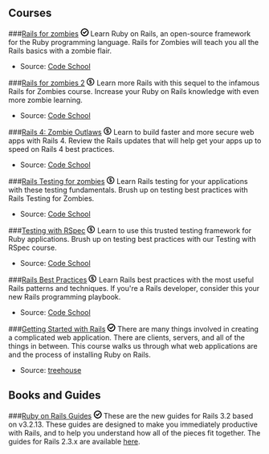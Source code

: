 Courses
-------

###[Rails for zombies](http://www.codeschool.com/courses/rails-for-zombies-redux) ![Free](/images/free.png)
Learn Ruby on Rails, an open-source framework for the Ruby programming language. Rails for Zombies will teach you all the Rails basics with a zombie flair.

- Source: [Code School](http://www.codeschool.com/)

###[Rails for zombies 2](http://www.codeschool.com/courses/rails-for-zombies-2) ![Paid](/images/paid.png)
Learn more Rails with this sequel to the infamous Rails for Zombies course. Increase your Ruby on Rails knowledge with even more zombie learning.

- Source: [Code School](http://www.codeschool.com/)

###[Rails 4: Zombie Outlaws](http://www.codeschool.com/courses/rails-4-zombie-outlaws) ![Paid](/images/paid.png)
Learn to build faster and more secure web apps with Rails 4. Review the Rails updates that will help get your apps up to speed on Rails 4 best practices.

- Source: [Code School](http://www.codeschool.com/)

###[Rails Testing for zombies](http://www.codeschool.com/courses/rails-testing-for-zombies) ![Paid](/images/paid.png)
Learn Rails testing for your applications with these testing fundamentals. Brush up on testing best practices with Rails Testing for Zombies.

- Source: [Code School](http://www.codeschool.com/)

###[Testing with RSpec](http://www.codeschool.com/courses/testing-with-rspec) ![Paid](/images/paid.png)
Learn to use this trusted testing framework for Ruby applications. Brush up on testing best practices with our Testing with RSpec course.

- Source: [Code School](http://www.codeschool.com/)

###[Rails Best Practices](http://www.codeschool.com/courses/rails-best-practices) ![Paid](/images/paid.png)
Learn Rails best practices with the most useful Rails patterns and techniques. If you're a Rails developer, consider this your new Rails programming playbook.

- Source: [Code School](http://www.codeschool.com/)

###[Getting Started with Rails](http://teamtreehouse.com/library/programming/build-a-simple-ruby-on-rails-application/getting-started-with-rails) ![Free](/images/free.png)
There are many things involved in creating a complicated web application. There are clients, servers, and all of the things in between. This course walks us through what web applications are and the process of installing Ruby on Rails.

- Source: [treehouse](http://teamtreehouse.com/)

Books and Guides
----------------

###[Ruby on Rails Guides](http://guides.rubyonrails.org/) ![Free](/images/free.png)
These are the new guides for Rails 3.2 based on v3.2.13. These guides are designed to make you immediately productive with Rails, and to help you understand how all of the pieces fit together. The guides for Rails 2.3.x are available [here](http://guides.rubyonrails.org/v2.3.11/).
